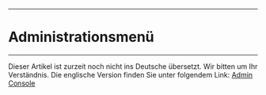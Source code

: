 ****
# Administrationsmenü
---

Dieser Artikel ist zurzeit noch nicht ins Deutsche übersetzt. Wir bitten um Ihr Verständnis. Die englische Version finden Sie unter folgendem Link: [Admin Console](https://help.toladata.com/en/toladata-course/lesson-2-getting-started/admin-console.html)







